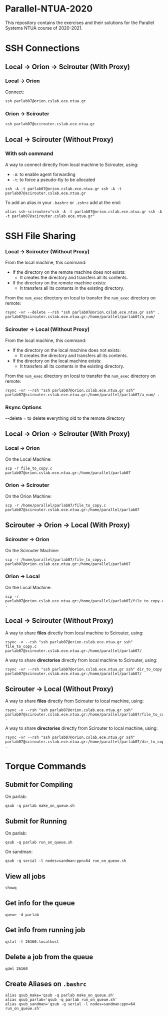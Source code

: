 # Parallel-NTUA-2020
This repository contains the exercises and their solutions for the Parallel Systems NTUA course of 2020-2021.  

# SSH Connections
## Local -> Orion -> Scirouter (With Proxy)
### Local -> Orion
Connect:
```
ssh parlab07@orion.cslab.ece.ntua.gr
```

### Orion -> Scirouter
```
ssh parlab07@scirouter.cslab.ece.ntua.gr
```

## Local -> Scirouter (Without Proxy)
### With ssh command
A way to connect directly from local machine to Scirouter, using:
- `-A`: to enable agent forwarding
- `-t`: to force a pseudo-tty to be allocated

```
ssh -A -t parlab07@orion.cslab.ece.ntua.gr ssh -A -t parlab07@scirouter.cslab.ece.ntua.gr
```

To add an alias in your `.bashrc` or `.zshrc` add at the end:
```
alias ssh-scirouter="ssh -A -t parlab07@orion.cslab.ece.ntua.gr ssh -A -t parlab07@scirouter.cslab.ece.ntua.gr"
```

# SSH File Sharing

### Local -> Scirouter (Without Proxy)
From the local machine, this command:
- If the directory on the remote machine does not exists:
  - It creates the directory and transfers all its contents.
- If the directory on the remote machine exists:
  - It transfers all its contents in the existing directory.

From the `num_exec` directory on local to transfer the `num_exec` directory on remote:
```
rsync -vr --delete --rsh "ssh parlab07@orion.cslab.ece.ntua.gr ssh" . parlab07@scirouter.cslab.ece.ntua.gr:/home/parallel/parlab07/a_num/
```

### Scirouter -> Local (Without Proxy)
From the local machine, this command:
- If the directory on the local machine does not exists:
  - It creates the directory and transfers all its contents.
- If the directory on the local machine exists:
  - It transfers all its contents in the existing directory.

From the `num_exec` directory on local to transfer the `num_exec` directory on remote:
```
rsync -vr --rsh "ssh parlab07@orion.cslab.ece.ntua.gr ssh" parlab07@scirouter.cslab.ece.ntua.gr:/home/parallel/parlab07/a_num/ .
```

### Rsync Options
--delete = to delete everything old to the remote directory


## Local -> Orion -> Scirouter (With Proxy)
### Local -> Orion
On the Local Machine:
```
scp -r file_to_copy.c parlab07@orion.cslab.ece.ntua.gr:/home/parallel/parlab07
```

### Orion -> Scirouter
On the Orion Machine:
```
scp -r /home/parallel/parlab07/file_to_copy.c parlab07@scirouter.cslab.ece.ntua.gr:/home/parallel/parlab07
```
## Scirouter -> Orion -> Local (With Proxy)
### Scirouter -> Orion
On the Scirouter Machine:
```
scp -r /home/parallel/parlab07/file_to_copy.c parlab07@orion.cslab.ece.ntua.gr:/home/parallel/parlab07
```

### Orion -> Local
On the Local Machine:
```
scp -r parlab07@orion.cslab.ece.ntua.gr:/home/parallel/parlab07/file_to_copy.c .
```

## Local -> Scirouter (Without Proxy)
A way to share **files** directly from local machine to Scirouter, using:
```
rsync -v --rsh "ssh parlab07@orion.cslab.ece.ntua.gr ssh" file_to_copy.c parlab07@scirouter.cslab.ece.ntua.gr:/home/parallel/parlab07/
```
A way to share **directories** directly from local machine to Scirouter, using:
```
rsync -vr --rsh "ssh parlab07@orion.cslab.ece.ntua.gr ssh" dir_to_copy parlab07@scirouter.cslab.ece.ntua.gr:/home/parallel/parlab07/
```

## Scirouter -> Local (Without Proxy)
A way to share **files** directly from Scirouter to local machine, using:
```
rsync -v --rsh "ssh parlab07@orion.cslab.ece.ntua.gr ssh" parlab07@scirouter.cslab.ece.ntua.gr:/home/parallel/parlab07/file_to_copy.c .
```
A way to share **directories** directly from Scirouter to local machine, using:
```
rsync -vr --rsh "ssh parlab07@orion.cslab.ece.ntua.gr ssh" parlab07@scirouter.cslab.ece.ntua.gr:/home/parallel/parlab07/dir_to_copy .
```


# Torque Commands

## Submit for Compiling
On parlab:
```
qsub -q parlab make_on_queue.sh
```

## Submit for Running
On parlab:
```
qsub -q parlab run_on_queue.sh
```
On sandman:
```
qsub -q serial -l nodes=sandman:ppn=64 run_on_queue.sh
```

## View all jobs
```
showq
```

## Get info for the queue
```
queue –d parlab
```

## Get info from running job
```
qstat -f 26160.localhost
```

## Delete a job from the queue
```
qdel 26160
```

## Create Aliases on `.bashrc`
```
alias qsub_make='qsub -q parlab make_on_queue.sh'
alias qsub_parlab='qsub -q parlab run_on_queue.sh'
alias qsub_sandman='qsub -q serial -l nodes=sandman:ppn=64 run_on_queue.sh'
```
